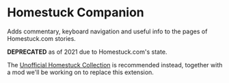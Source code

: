 # Homestuck Companion

Adds commentary, keyboard navigation and useful info to the pages of Homestuck.com stories.

**DEPRECATED** as of 2021 due to Homestuck.com's state. 

The [Unofficial Homestuck Collection](https://bambosh.github.io/unofficial-homestuck-collection/) is recommended instead, together with a mod we'll be working on to replace this extension.
